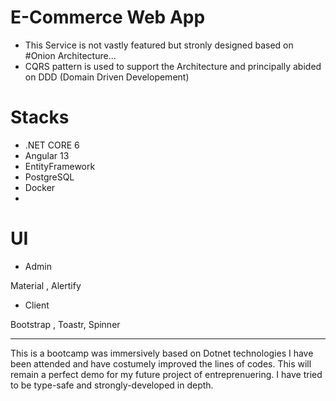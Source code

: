 # E-Commerce Web App 

- This Service is not vastly featured but stronly designed based on #Onion Architecture...
- CQRS pattern is used to support the Architecture and principally abided on DDD (Domain Driven Developement)






# Stacks

- .NET CORE 6 
- Angular 13
- EntityFramework
- PostgreSQL
- Docker
- 

# UI

- Admin

Material , Alertify


- Client

Bootstrap , Toastr, Spinner




----------------------------------------------------------------

This is a bootcamp was immersively based on Dotnet technologies I have been attended and have costumely improved the lines of codes. This will remain a perfect demo 
for my future project of entreprenuering. 
I have tried to be type-safe and strongly-developed in depth.



